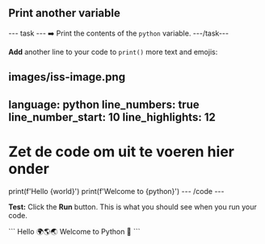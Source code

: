 <h2 class="c-project-heading--task">Print another variable</h2>

\--- task ---
➡️ Print the contents of the `python` variable.
\---/task---

**Add** another line to your code to `print()` more text and emojis:

## images/iss-image.png

language: python
line_numbers: true
line_number_start: 10
line_highlights: 12
--------------------------------------------------------

# Zet de code om uit te voeren hier onder

print(f'Hello {world}')
print(f'Welcome to {python}')
\--- /code ---

**Test:** Click the **Run** button.
This is what you should see when you run your code.

<div class="c-project-output">
```
Hello 🌍🌎🌏
Welcome to Python 🐍
```
</div>
